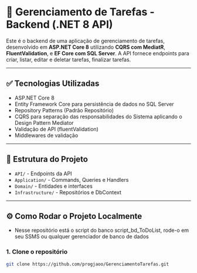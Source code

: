 # 📌 Gerenciamento de Tarefas - Backend (.NET 8 API)

Este é o backend de uma aplicação de gerenciamento de tarefas, desenvolvido em **ASP.NET Core 8** utilizando **CQRS com MediatR**, **FluentValidation**, e **EF Core com SQL Server**. A API fornece endpoints para criar, listar, editar e deletar tarefas, finalizar tarefas.

---

## ✅ Tecnologias Utilizadas

- ASP.NET Core 8
- Entity Framework Core para persistência de dados no SQL Server
- Repository Patterns (Padrão Repositório)
- CQRS para separação das responsabilidades do Sistema aplicando o Design Pattern Mediator
- Validação de API (fluentValidation)
- Middlewares de validação

---

## 🧱 Estrutura do Projeto

- `API/` - Endpoints da API
- `Application/` - Commands, Queries e Handlers
- `Domain/` - Entidades e interfaces
- `Infrastructure/` - Repositórios e DbContext

---

## ⚙️ Como Rodar o Projeto Localmente
- Nesse repositório está o script do banco script_bd_ToDoList, rode-o em seu SSMS ou qualquer gerenciador de banco de dados

### 1. Clone o repositório

```bash
git clone https://github.com/progjaoo/GerenciamentoTarefas.git
